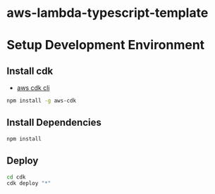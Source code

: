 # aws-lambda-typescript-template

# Setup Development Environment

## Install cdk

- [aws cdk cli](https://docs.aws.amazon.com/ko_kr/cdk/v2/guide/getting_started.html#getting_started_install)

```bash
npm install -g aws-cdk
```
## Install Dependencies 
```bash
npm install
```

## Deploy

```bash
cd cdk
cdk deploy "*"
```
